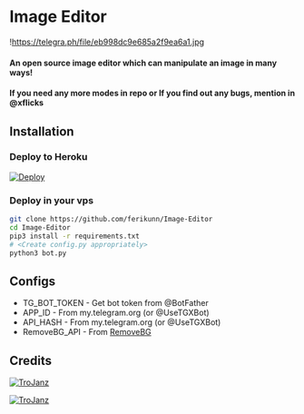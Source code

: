 # Image Editor

!https://telegra.ph/file/eb998dc9e685a2f9ea6a1.jpg
#### An open source image editor which can manipulate an image in many ways!
#### If you need any more modes in repo or If you find out any bugs, mention in @xflicks

## Installation

### Deploy to Heroku
[![Deploy](https://www.herokucdn.com/deploy/button.svg)](https://heroku.com/deploy?template=https://github.com/ferikunn/Image-Editor)

### Deploy in your vps
```sh
git clone https://github.com/ferikunn/Image-Editor
cd Image-Editor
pip3 install -r requirements.txt
# <Create config.py appropriately>
python3 bot.py
```

## Configs

* TG_BOT_TOKEN  - Get bot token from @BotFather
* APP_ID        - From my.telegram.org (or @UseTGXBot)
* API_HASH      - From my.telegram.org (or @UseTGXBot)
* RemoveBG_API  - From [RemoveBG](https://www.remove.bg/b/background-removal-api)

## Credits

[![TroJanz](https://img.shields.io/badge/Stack_Overflow-FE7A16?style=for-the-badge&logo=stack-overflow&logoColor=white)](https://stackoverflow.com/)

[![TroJanz](https://img.shields.io/badge/Pyrogram%20-%23F37626.svg?&style=for-the-badge&logo=telegram&logoColor=white)](https://github.com/pyrogram/pyrogram)
